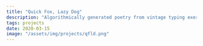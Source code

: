 ```yaml
---
title: "Quick Fox, Lazy Dog"
description: "Algorithmically generated poetry from vintage typing exercises"
tags: projects
date: 2020-03-15
image: "/assets/img/projects/qfld.png"
---
```

